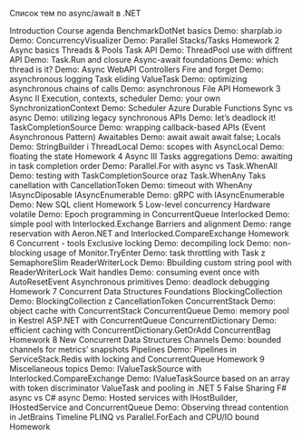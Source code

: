 Список тем по async/await в .NET

Introduction
Course agenda
BenchmarkDotNet basics
Demo: sharplab.io
Demo: ConcurrencyVisualizer
Demo: Parallel Stacks/Tasks
Homework
2
Async basics
Threads & Pools
Task API
Demo: ThreadPool use with diffrent API
Demo: Task.Run and closure
Async-await foundations
Demo: which thread is it?
Demo: Async WebAPI Controllers
Fire and forget
Demo: asynchronous logging
Task eliding
ValueTask
Demo: optimizing asynchronous chains of calls
Demo: asynchronous File API
Homework
3
Async II
Execution, contexts, scheduler
Demo: your own SynchronizationContext
Demo: Scheduler Azure Durable Functions
Sync vs async
Demo: utilizing legacy synchronous APIs
Demo: let’s deadlock it!
TaskCompletionSource
Demo: wrapping callback-based APIs (Event Asynchronous Pattern)
Awaitables
Demo: await await await false;
Locals
Demo: StringBuilder i ThreadLocal
Demo: scopes with AsyncLocal
Demo: floating the state
Homework
4
Async III
Tasks aggregations
Demo: awaiting in task completion order
Demo: Parallel.For with async vs Task.WhenAll
Demo: testing with TaskCompletionSource oraz Task.WhenAny
Taks canellation with CancellationToken
Demo: timeout with WhenAny
IAsyncDiposable
IAsyncEnumerable
Demo: gRPC with IAsyncEnumerable
Demo: New SQL client
Homework
5
Low-level concurrency
Hardware
volatile
Demo: Epoch programming in ConcurrentQueue
Interlocked
Demo: simple pool with Interlocked.Exchange
Barriers and alignment
Demo: range reservation with Aeron.NET and Interlocked.CompareExchange
Homework
6
Concurrent - tools
Exclusive locking
Demo: decompiling lock
Demo: non-blocking usage of Monitor.TryEnter
Demo: task throttling with Task z SemaphoreSlim
ReaderWriterLock
Demo: Bbuilding custom string pool with ReaderWriterLock
Wait handles
Demo: consuming event once with AutoResetEvent
Asynchronous primitives
Demo: deadlock debugging
Homework
7
Concurrent Data Structures
Foundations
BlockingCollection
Demo: BlockingCollection z CancellationToken
ConcurrentStack
Demo: object cache with ConcurrentStack
ConcurrentQueue
Demo: memory pool in Kestrel ASP.NET with ConcurrentQueue
ConcurrentDictionary
Demo: efficient caching with ConcurrentDictionary.GetOrAdd
ConcurrentBag
Homework
8
New Concurrent Data Structures
Channels
Demo: bounded channels for metrics’ snapshots
Pipelines
Demo: Pipelines in ServiceStack.Redis with locking and ConcurrentQueue
Homework
9
Miscellaneous topics
Demo: IValueTaskSource with Interlocked.CompareExchange
Demo: IValueTaskSource based on an array with token discriminator
ValueTask and pooling in .NET 5
False Sharing
F# async vs C# async
Demo: Hosted services with IHostBuilder, IHostedService and ConcurrentQueue
Demo: Observing thread contention in JetBrains Timeline
PLINQ vs Parallel.ForEach and CPU/IO bound
Homework
